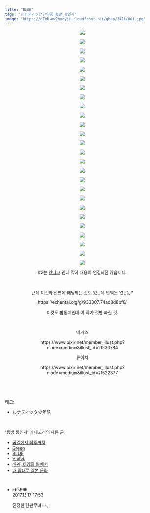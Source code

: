 ```yaml
---
title: "BLUE"
tags: "ルナティック少年院 동방_동인지"
image: "https://d1xbsow2hxcyjr.cloudfront.net/ghap/3418/001.jpg"
---
```

<div class="article">
<p style="text-align: center; clear: none; float: none;"></p>
<p style="text-align: center; clear: none; float: none;"><img src="{{ site.imgserver10 }}/ghap/3418/001.jpg"/></p>
<p style="text-align: center; clear: none; float: none;"><img src="{{ site.imgserver10 }}/ghap/3418/002.jpg"/></p>
<p style="text-align: center; clear: none; float: none;"><img src="{{ site.imgserver10 }}/ghap/3418/003.jpg"/></p>
<p style="text-align: center; clear: none; float: none;"><img src="{{ site.imgserver10 }}/ghap/3418/004.jpg"/></p>
<p style="text-align: center; clear: none; float: none;"><img src="{{ site.imgserver10 }}/ghap/3418/005.jpg"/></p>
<p style="text-align: center; clear: none; float: none;"><img src="{{ site.imgserver10 }}/ghap/3418/006.jpg"/></p>
<p style="text-align: center; clear: none; float: none;"><img src="{{ site.imgserver10 }}/ghap/3418/007.jpg"/></p>
<p style="text-align: center; clear: none; float: none;"><img src="{{ site.imgserver10 }}/ghap/3418/008.jpg"/></p>
<p style="text-align: center; clear: none; float: none;"><img src="{{ site.imgserver10 }}/ghap/3418/009.jpg"/></p>
<p style="text-align: center; clear: none; float: none;"><img src="{{ site.imgserver10 }}/ghap/3418/010.jpg"/></p>
<p style="text-align: center; clear: none; float: none;"><img src="{{ site.imgserver10 }}/ghap/3418/011.jpg"/></p>
<p style="text-align: center; clear: none; float: none;"><img src="{{ site.imgserver10 }}/ghap/3418/012.jpg"/></p>
<p style="text-align: center; clear: none; float: none;"><img src="{{ site.imgserver10 }}/ghap/3418/013.jpg"/></p>
<p style="text-align: center; clear: none; float: none;"><img src="{{ site.imgserver10 }}/ghap/3418/014.jpg"/></p>
<p style="text-align: center; clear: none; float: none;"><img src="{{ site.imgserver10 }}/ghap/3418/015.jpg"/></p>
<p style="text-align: center; clear: none; float: none;"><img src="{{ site.imgserver10 }}/ghap/3418/016.jpg"/></p>
<p style="text-align: center; clear: none; float: none;"><img src="{{ site.imgserver10 }}/ghap/3418/017.jpg"/></p>
<p style="text-align: center; clear: none; float: none;"><img src="{{ site.imgserver10 }}/ghap/3418/018.jpg"/></p>
<p style="text-align: center; clear: none; float: none;"><img src="{{ site.imgserver10 }}/ghap/3418/019.jpg"/></p>
<p style="text-align: center; clear: none; float: none;"><img src="{{ site.imgserver10 }}/ghap/3418/020.jpg"/></p>
<p style="text-align: center; clear: none; float: none;"><img src="{{ site.imgserver10 }}/ghap/3418/021.jpg"/></p>
<p style="text-align: center; clear: none; float: none;"><img src="{{ site.imgserver10 }}/ghap/3418/022.jpg"/></p>
<p style="text-align: center; clear: none; float: none;"><img src="{{ site.imgserver10 }}/ghap/3418/023.jpg"/></p>
<p style="text-align: center; clear: none; float: none;"><img src="{{ site.imgserver10 }}/ghap/3418/024.jpg"/></p>
<p style="text-align: center; clear: none; float: none;"><img src="{{ site.imgserver10 }}/ghap/3418/025.jpg"/></p>
<p style="text-align: center; clear: none; float: none;"><img src="{{ site.imgserver10 }}/ghap/3418/026.jpg"/></p>
<p style="text-align: center; clear: none; float: none;">#2는 <a class="tx-link" href="http://ghaptouhou.tistory.com/2714" target="_blank">인디고</a> 인데 딱히 내용이 연결되진 않습니다.</p>
<p style="text-align: center; clear: none; float: none;"><br/></p>
<p style="text-align: center; clear: none; float: none;">근데 이것의 전편에 해당되는 것도 있는데 번역은 없는듯?</p>
<p style="text-align: center; clear: none; float: none;">https://exhentai.org/g/933307/74ad8d8bf8/</p>
<p style="text-align: center; clear: none; float: none;">이것도 합동지인데 이 작가 것만 빠진 것.</p>
<p style="text-align: center; clear: none; float: none;"><br/></p>
<p style="text-align: center; clear: none; float: none;">베가스</p>
<p style="text-align: center; clear: none; float: none;">https://www.pixiv.net/member_illust.php?mode=medium&amp;illust_id=21520784</p>
<p style="text-align: center; clear: none; float: none;">류이치</p>
<p style="text-align: center; clear: none; float: none;">https://www.pixiv.net/member_illust.php?mode=medium&amp;illust_id=21522377</p>
<p><br/></p>
</div><br/>
<div class="tagTrail">
<p>태그: </p>
<ul>
<li>ルナティック少年院</li>
</ul>
</div><br/>
<div class="another">
<p>'동방 동인지' 카테고리의 다른 글</p>
<ul>
<li><a href="/ghap_3436">꿈길에서 최후까지</a></li>
<li><a href="/ghap_3419">Green</a></li>
<li><a href="/ghap_3418">BLUE</a></li>
<li><a href="/ghap_3417">Violet.</a></li>
<li><a href="/ghap_3416">배계, 태양의 밭에서</a></li>
<li><a href="/ghap_3364">내 맘대로 일본 문화</a></li>
</ul>
</div><br/>
<div class="cb_module cb_fluid">
<div class="cb_wrt cb_profile">
<div class="comment">
<ul>
<li class="cb_thumb_off" id="comment15154031">
<div class="cb_comment_area">
<div class="cb_info_area">
<div class="cb_section">
<span class="cb_nick_name">kbs966</span>
</div>
<div class="cb_section">
<span class="cb_date">2017.12.17 17:53 </span>
</div>
</div>
<div class="cb_dsc_comment">
<p class="cb_dsc">
											진정한 원펀무녀==;;
										</p>
</div>
</div></li>
</ul>
</div>
</div><!-- commentList close -->
</div><br/>
